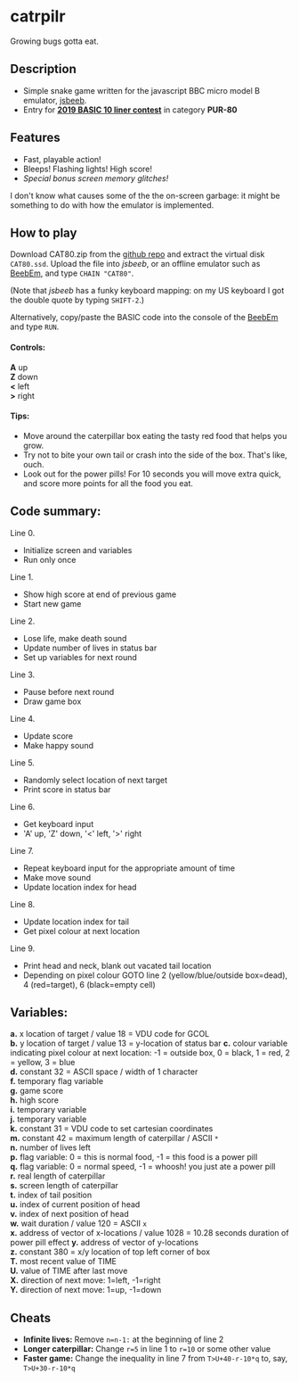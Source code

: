 # catrpilr
Growing bugs gotta eat.

## Description

* Simple snake game written for the javascript BBC micro model B emulator, [jsbeeb](https://bbc.godbolt.org/).
* Entry for [**2019 BASIC 10 liner contest**](http://gkanold.wixsite.com/homeputerium/kopie-von-basic-10liners-2018) in category **PUR-80**

## Features

* Fast, playable action!  
* Bleeps! Flashing lights! High score!  
* _Special bonus screen memory glitches!_

I don't know what causes some of the the on-screen garbage: it might be something to do with how the emulator is implemented.

## How to play

Download CAT80.zip from the [github repo](https://github.com/t0mpr1c3/catrpilr/raw/master/CAT80.zip) and extract the virtual disk `CAT80.ssd`. Upload the file into *jsbeeb*, or an offline emulator such as [BeebEm](https://en.wikipedia.org/wiki/BeebEm), and type `CHAIN "CAT80"`. 

(Note that *jsbeeb* has a funky keyboard mapping: on my US keyboard I got the double quote by typing `SHIFT-2`.)

Alternatively, copy/paste the BASIC code into the console of the [BeebEm](https://en.wikipedia.org/wiki/BeebEm) and type `RUN`.


#### Controls:

  **A** up  
  **Z** down  
  **<** left  
  **>** right  
  
#### Tips:

* Move around the caterpillar box eating the tasty red food that helps you grow.  
* Try not to bite your own tail or crash into the side of the box. That's like, ouch.  
* Look out for the power pills! For 10 seconds you will move extra quick, and score more points for all the food you eat.

## Code summary:

Line 0.
*	Initialize screen and variables
*	Run only once

Line 1.
*	Show high score at end of previous game
*	Start new game

Line 2.
*	Lose life, make death sound
* Update number of lives in status bar
*	Set up variables for next round

Line 3.
* Pause before next round
*	Draw game box

Line 4.
*	Update score
*	Make happy sound

Line 5.
* Randomly select location of next target
* Print score in status bar

Line 6.
*	Get keyboard input
* 'A' up, 'Z' down, '<' left, '>' right

Line 7.
* Repeat keyboard input for the appropriate amount of time
*	Make move sound
*	Update location index for head

Line 8.
*	Update location index for tail
*	Get pixel colour at next location 

Line 9. 
*	Print head and neck, blank out vacated tail location
*	Depending on pixel colour GOTO line 2 (yellow/blue/outside box=dead), 4 (red=target), 6 (black=empty cell)

## Variables:

**a.** x location of target / value 18 = VDU code for GCOL   
**b.** y location of target / value 13 = y-location of status bar
**c.** colour variable indicating pixel colour at next location: -1 = outside box, 0 = black, 1 = red, 2 = yellow, 3 = blue  
**d.** constant 32 = ASCII space / width of 1 character    
**f.** temporary flag variable  
**g.** game score  
**h.** high score  
**i.** temporary variable  
**j.** temporary variable  
**k.** constant 31 = VDU code to set cartesian coordinates  
**m.** constant 42 = maximum length of caterpillar / ASCII `*`  
**n.** number of lives left  
**p.** flag variable: 0 = this is normal food, -1 = this food is a power pill  
**q.** flag variable: 0 = normal speed, -1 = whoosh! you just ate a power pill  
**r.** real length of caterpillar  
**s.** screen length of caterpillar  
**t.** index of tail position  
**u.** index of current position of head  
**v.** index of next position of head  
**w.** wait duration / value 120 = ASCII `x`  
**x.** address of vector of x-locations / value 1028 = 10.28 seconds duration of power pill effect 
**y.** address of vector of y-locations   
**z.** constant 380 = x/y location of top left corner of box  
**T.** most recent value of TIME  
**U.** value of TIME after last move  
**X.** direction of next move: 1=left, -1=right  
**Y.** direction of next move: 1=up, -1=down 

## Cheats

* **Infinite lives:** Remove `n=n-1:` at the beginning of line 2  
* **Longer caterpillar:** Change `r=5` in line 1 to `r=10` or some other value  
* **Faster game:** Change the inequality in line 7 from `T>U+40-r-10*q` to, say, `T>U+30-r-10*q`
